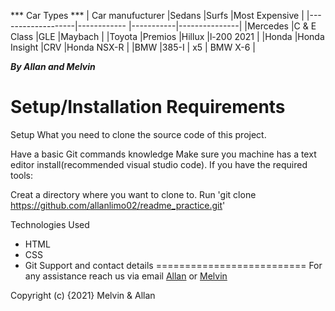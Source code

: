 *** Car Types ***
| Car manufucturer  |Sedans         |Surfs      |Most Expensive |
|-------------------|------------   |-----------|---------------|
|Mercedes           |C & E Class    |GLE        |Maybach        |
|Toyota             |Premios        |Hillux     |l-200 2021     |
|Honda              |Honda Insight  |CRV        |Honda NSX-R    |
|BMW                |385-I          |  x5       | BMW X-6       |

***By Allan and Melvin***


Setup/Installation Requirements
============================
Setup
What you need to clone the source code of this project.

Have a basic Git commands knowledge
Make sure you machine has a text editor install(recommended visual studio code).
If you have the required tools:

Creat a directory where you want to clone to.
Run 'git clone https://github.com/allanlimo02/readme_practice.git'

Technologies Used
* HTML
* CSS
* Git
Support and contact details 
==========================
For any assistance reach us via email [Allan](mailto:allanlimo02@gmail.com) or [Melvin](mailto:melvin.omega@student.moringaschool.com)

Copyright (c) {2021} Melvin & Allan
